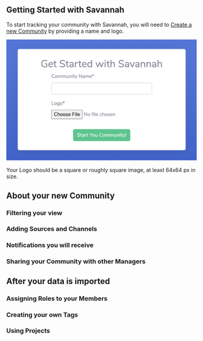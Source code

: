 ## Getting Started with Savannah

To start tracking your community with Savannah, you will need to [Create a new Community](https://savannahhq.com/community/new) by providing a name and logo.

![Create a new Community](./CreateCommunityForm.png)

Your Logo should be a square or roughly square image, at least 64x64 px in size.

## About your new Community

### Filtering your view

### Adding Sources and Channels

### Notifications you will receive

### Sharing your Community with other Managers

## After your data is imported

### Assigning Roles to your Members

### Creating your own Tags

### Using Projects